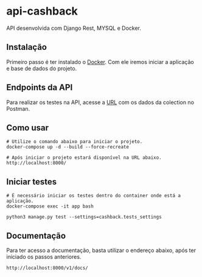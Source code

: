 # api-cashback

API desenvolvida com Django Rest, MYSQL e Docker.

## Instalação

Primeiro passo é ter instalado o [Docker](https://www.docker.com/). Com ele iremos iniciar a aplicação e base de 
dados do projeto.

## Endpoints da API
Para realizar os testes na API, acesse a [URL](https://www.postman.com/collections/908cb86663db99f28d0c) com os dados 
da colection no Postman.

## Como usar

```
# Utilize o comando abaixo para iniciar o projeto.
docker-compose up -d --build --force-recreate

# Após iniciar o projeto estará disponível na URL abaixo.
http://localhost:8000/
```

## Iniciar testes
```
# É necessário iniciar os testes dentro do container onde está a aplicação.
docker-compose exec -it app bash

python3 manage.py test --settings=cashback.tests_settings
```

## Documentação

Para ter acesso a documentação, basta utilizar o endereço abaixo, após ter iniciado os passos anteriores.

```
http://localhost:8000/v1/docs/
```